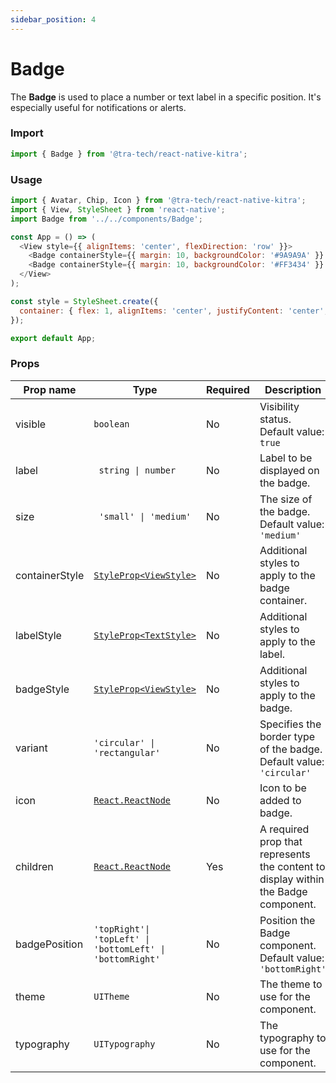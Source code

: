 ```yaml
---
sidebar_position: 4
---
```


# Badge

The **Badge** is used to place a number or text label in a specific position. It's especially useful for notifications or alerts.

### Import

```js
import { Badge } from '@tra-tech/react-native-kitra';
```

### Usage

```js
import { Avatar, Chip, Icon } from '@tra-tech/react-native-kitra';
import { View, StyleSheet } from 'react-native';
import Badge from '../../components/Badge';

const App = () => (
  <View style={{ alignItems: 'center', flexDirection: 'row' }}>
    <Badge containerStyle={{ margin: 10, backgroundColor: '#9A9A9A' }} variant="rectangular" size="medium" icon={<AntDesign name="apple1" color="#fff" />} />
    <Badge containerStyle={{ margin: 10, backgroundColor: '#FF3434' }} variant="rectangular" size="medium" icon={<AntDesign name="android1" color="#fff" />} />
  </View>
);

const style = StyleSheet.create({
  container: { flex: 1, alignItems: 'center', justifyContent: 'center', rowGap: 20 },
});

export default App;
```
  <!-- <View style={style.container}> V2 BADGE
    <Badge containerStyle={{ backgroundColor: '#8973CD' }} borderStyle="circular" size="medium" label="01" position="top-right">
      <Avatar
        borderStyle="circular"
        size="medium"
        source={{ uri: 'https://randomuser.me/api/portraits/men/62.jpg' }}
      />
    </Badge>
    <Badge containerStyle={{ backgroundColor: '#8973CD' }} borderStyle="circular" size="medium" icon={<Icon name="plus" size={20} type="ant-design" />} position="top-right">
      <Avatar
        borderStyle="circular"
        size="medium"
      />
    </Badge>
    <Badge containerStyle={{ backgroundColor: '#8973CD' }} borderStyle="circular" size="small" position="top-right">
      <Avatar
        borderStyle="circular"
        size="small"
      />
    </Badge>
    <Badge containerStyle={{ backgroundColor: '#8973CD' }} borderStyle="circular" size="small" position="top-right" label="21">
      <Chip label="Chip" size="large" onChange={() => null} />
    </Badge>
  </View> -->
### Props

| Prop name             | Type                                            | Required | Description                                                                                |
|-----------------------|-------------------------------------------------|----------|--------------------------------------------------------------------------------------------|
| visible                  | ``boolean``                                   | No      | Visibility status.  Default value: ``true``                                               |
| label                |<code> string \| number </code> | No      | Label to be displayed on the badge.                                             |
| size                  | <code> 'small' \| 'medium'</code>                          | No       | The size of the badge. Default value: ``'medium'``                                          |
| containerStyle   |[``StyleProp<ViewStyle>``](https://reactnative.dev/docs/view-style-props)| No       | Additional styles to apply to the badge container.                        |
| labelStyle          |[``StyleProp<TextStyle>``](https://reactnative.dev/docs/text-style-props)| No       | Additional styles to apply to the label.                     |
| badgeStyle          |[``StyleProp<ViewStyle>``](https://reactnative.dev/docs/view-style-props)| No       | Additional styles to apply to the badge.                    |
| variant               |<code>'circular'  \| 'rectangular'</code>                  | No   | Specifies the border type of the badge. Default value: ``'circular'``       |
| icon            |[``React.ReactNode``](https://reactnative.dev/docs/react-node)                                | No       | Icon to be added to badge.                                                                |
| children                 |[``React.ReactNode``](https://reactnative.dev/docs/react-node) | Yes  | A required prop that represents the content to display within the Badge component. |
| badgePosition                 |<code>'topRight'\| 'topLeft' \| 'bottomLeft' \| 'bottomRight'</code> | No       | Position the Badge component. Default value: ``'bottomRight'``   |
| theme                 |``UITheme ``                                       | No       | The theme to use for the component.                                                     |
| typography            |``UITypography``                                    | No       | The typography to use for the component.                                                |